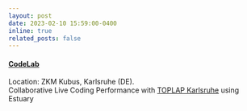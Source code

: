 ```yaml
---
layout: post
date: 2023-02-10 15:59:00-0400
inline: true
related_posts: false
---
```


#### [CodeLab](https://zkm.de/de/veranstaltung/2023/02/codelab) 
Location: ZKM Kubus, Karlsruhe (DE).\
Collaborative Live Coding Performance with [TOPLAP Karlsruhe](https://toplap-ka.de/) using Estuary